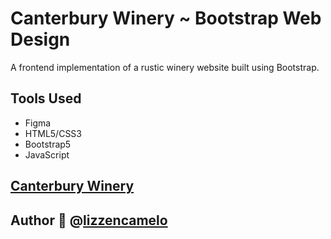 # Canterbury Winery ~ Bootstrap Web Design
 A frontend implementation of a rustic winery website built using Bootstrap.

## Tools Used
- Figma
- HTML5/CSS3
- Bootstrap5
- JavaScript

## [Canterbury Winery](https://lizzencamelo.github.io/Canterbury-Winery/)

## Author 🍒 @[lizzencamelo](https://github.com/lizzencamelo/)
